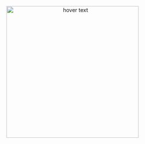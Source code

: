 <p align="center">
  <img src="https://github.com/Karlitoyo/Regulatory-lending-ethDublin24/blob/master/architecture%20diagram.png" width="350" title="hover text">
</p>
